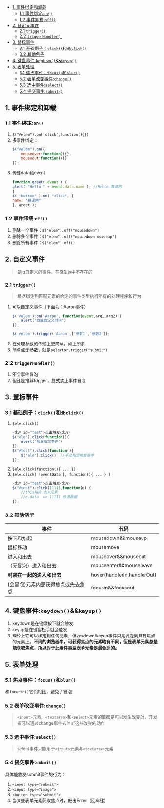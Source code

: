 <!-- TOC -->

- [1. 事件绑定和卸载](#1-事件绑定和卸载)
    - [1.1 事件绑定:`on()`](#11-事件绑定on)
    - [1.2 事件卸载:`off()`](#12-事件卸载off)
- [2. 自定义事件](#2-自定义事件)
    - [2.1 `trigger()`](#21-trigger)
    - [2.2 `triggerHandler()`](#22-triggerhandler)
- [3. 鼠标事件](#3-鼠标事件)
    - [3.1 基础例子：`click()`和`dbclick()`](#31-基础例子click和dbclick)
    - [3.2 其他例子](#32-其他例子)
- [4. 键盘事件:`keydown()`&&`keyup()`](#4-键盘事件keydownkeyup)
- [5. 表单处理](#5-表单处理)
    - [5.1 焦点事件：`focus()`和`blur()`](#51-焦点事件focus和blur)
    - [5.2 表单改变事件:`change()`](#52-表单改变事件change)
    - [5.3 选中事件:`select()`](#53-选中事件select)
    - [5.4 提交事件:`submit()`](#54-提交事件submit)

<!-- /TOC -->
## 1. 事件绑定和卸载
### 1.1 事件绑定:`on()`
1. `$("#elem").on('click',function(){})`
1. 多事件绑定：
    ```javascript
    $("#elem").on({
        mouseover:function(){},  
        mouseout:function(){}
    });
    ```
1. 传递data给event
    ```javascript
    function greet( event ) {
    alert( "Hello " + event.data.name ); //Hello 慕课网
    }
    $( "button" ).on( "click", {
    name: "慕课网"
    }, greet );
    ```
### 1.2 事件卸载:`off()`
1. 删除一个事件：`$("elem").off("mousedown")`
1. 删除多个事件：`$("elem").off("mousedown mouseup")`
1. 删除所有事件：`$("elem").off()`

## 2. 自定义事件
> 是jq自定义的事件，在原生js中不存在的

### 2.1 `trigger()`
> 根据绑定到匹配元素的给定的事件类型执行所有的处理程序和行为

1. 可以自定义事件（下面为：Aaron事件）
    ```javascript
    $('#elem').on('Aaron', function(event,arg1,arg2) {
        alert("自触自定义时间")
    });

    $('#elem').trigger('Aaron',['参数1','参数2']);
    ```
2. 在处理参数的传递上更简单，如上所示
3. 简单点无参数，就是`selector.trigger("submit")`

### 2.2 `triggerHandler()`
1. 不会事件冒泡
1. 但还是推荐trigger，显式禁止事件冒泡

## 3. 鼠标事件
### 3.1 基础例子：`click()`和`dbclick()`

1. `$ele.click()`
    ```javascript
    <div id="test">点击触发<div>
    $("ele").click(function(){
        alert('触发指定事件')
    })
    $("#test").click(function(){
        $("ele").click()  //手动指定触发事件 
    });
    ```
2. `$ele.click(function(){ ... })`
3. `$ele.click( [eventData ], function(){ ... } )`
    ```javascript
    <div id="test">点击触发<div>
    $("#test").click(11111,function(e) {
        //this指向 div元素
        //e.data  => 11111 传递数据
    });
    ```
### 3.2 其他例子
| 事件 | 代码 |
| - | - |
|按下和抬起 | mousedown&&mouseup|
|鼠标移动 | mousemove |
| 进入和出去 | mouseover&&mouseout |
| （无冒泡）进入和出去 | mouseenter&&mouseleave |
| **封装在一起的进入和出去** | hover(handlerIn,handlerOut) |
| (会冒泡)元素内部获得焦点或失去焦点 | focusin&&focusout|

## 4. 键盘事件:`keydown()`&&`keyup()`

1. keydown是在键盘按下就会触发
2. keyup是在键盘松手就会触发
3. 理论上它可以绑定到任何元素，但keydown/keyup事件只是发送到具有焦点的元素上，**不同的浏览器中，可获得焦点的元素略有不同，但是表单元素总是能获取焦点，所以对于此事件类型表单元素是最合适的。**


## 5. 表单处理
### 5.1 焦点事件：`focus()`和`blur()`
和`focunin()`它们相比，避免了冒泡

### 5.2 表单改变事件:`change()`
> `<input>`元素，`<textarea>`和`<select>`元素的值都是可以发生改变的，开发者可以通过change事件去监听这些改变的动作

### 5.3 选中事件:`select()`
> select事件只能用于`<input>`元素与`<textarea>`元素

### 5.4 提交事件:`submit()`
具体能触发submit事件的行为：
1. `<input type="submit">`
2. `<input type="image">`
3. `<button type="submit">`
4. 当某些表单元素获取焦点时，敲击Enter（回车键）



